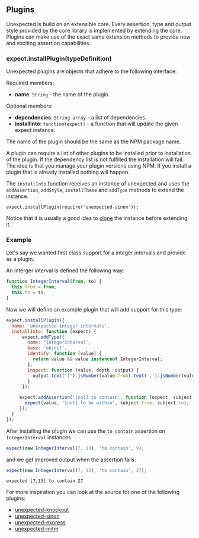 ## Plugins

Unexpected is build on an extensible core. Every assertion, type and
output style provided by the core library is implemented by extending
the core. Plugins can make use of the exact same extension methods to
provide new and exciting assertion capabilities.

### expect.installPlugin(typeDefinition)

Unexpected plugins are objects that adhere to the following interface:

Required members:

* __name__: `String` - the name of the plugin.

Optional members:

* __dependencies__: `String array` - a list of dependencies.
* __installInto__: `function(expect)` - a function that will update the given expect instance.

The name of the plugin should be the same as the NPM package name.

A plugin can require a list of other plugins to be installed prior to
installation of the plugin. If the dependency list is not fulfilled
the installation will fail. The idea is that you manage your plugin
versions using NPM. If you install a plugin that is already installed
nothing will happen.

The `installInto` function receives an instance of unexpected and uses
the `addAssertion`, `addStyle`, `installTheme` and `addType` methods
to extend the instance.

```js#evaluate:false
expect.installPlugin(require('unexpected-sinon'));
```

Notice that it is usually a good idea to [clone](../clone) the instance before
extending it.

### Example

Let's say we wanted first class support for a integer intervals and
provide as a plugin.

An interger interval is defined the following way:

```js
function IntegerInterval(from, to) {
  this.from = from;
  this.to = to;
}
```

Now we will define an example plugin that will add support for this type:

```js
expect.installPlugin({
  name: 'unexpected-integer-intervals',
  installInto: function (expect) {
      expect.addType({
        name: 'IntegerInterval',
        base: 'object',
        identify: function (value) {
          return value && value instanceof IntegerInterval;
        },
        inspect: function (value, depth, output) {
          output.text('[').jsNumber(value.from).text(',').jsNumber(value.to).text(']');
        }
      });

     expect.addAssertion('[not] to contain', function (expect, subject, value) {
       expect(value, '[not] to be within', subject.from, subject.to);
     });
  }
});
```

After installing the plugin we can use the `to contain` assertion on
`IntegerInterval` instances.

```js
expect(new IntegerInterval(7, 13), 'to contain', 9);
```

and we get improved output when the assertion fails:

```js
expect(new IntegerInterval(7, 13), 'to contain', 27);
```

```output
expected [7,13] to contain 27
```

<!-- TODO create a plugin page -->
For more inspiration you can look at the source for one of the
following plugins:

* [unexpected-knockout](https://github.com/unexpectedjs/unexpected-knockout)
* [unexpected-sinon](https://github.com/unexpectedjs/unexpected-sinon)
* [unexpected-express](https://github.com/unexpectedjs/unexpected-express)
* [unexpected-mitm](https://github.com/unexpectedjs/unexpected-mitm)
